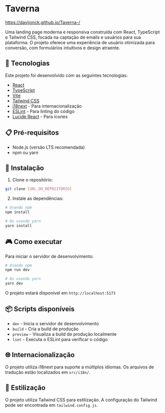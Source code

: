 
# Taverna

https://davijonck.github.io/Taverna-/

Uma landing page moderna e responsiva construída com React, TypeScript e Tailwind CSS, focada na captação de emails e usuários para sua plataforma. O projeto oferece uma experiência de usuário otimizada para conversão, com formulários intuitivos e design atraente.

## 🚀 Tecnologias

Este projeto foi desenvolvido com as seguintes tecnologias:

- [React](https://reactjs.org)
- [TypeScript](https://www.typescriptlang.org)
- [Vite](https://vitejs.dev)
- [Tailwind CSS](https://tailwindcss.com)
- [i18next](https://www.i18next.com) - Para internacionalização
- [ESLint](https://eslint.org) - Para linting do código
- [Lucide React](https://lucide.dev) - Para ícones

## 📋 Pré-requisitos

- Node.js (versão LTS recomendada)
- npm ou yarn

## 🔧 Instalação

1. Clone o repositório:

```bash
git clone [URL_DO_REPOSITÓRIO]
```

2. Instale as dependências:

```bash
# Usando npm
npm install

# Ou usando yarn
yarn install
```

## 🎮 Como executar

Para iniciar o servidor de desenvolvimento:

```bash
# Usando npm
npm run dev

# Ou usando yarn
yarn dev
```

O projeto estará disponível em `http://localhost:5173`

## 📦 Scripts disponíveis

- `dev` - Inicia o servidor de desenvolvimento
- `build` - Cria a build de produção
- `preview` - Visualiza a build de produção localmente
- `lint` - Executa o ESLint para verificar o código

## 🌐 Internacionalização

O projeto utiliza i18next para suporte a múltiplos idiomas. Os arquivos de tradução estão localizados em `src/i18n/`.

## 🎨 Estilização

O projeto utiliza Tailwind CSS para estilização. A configuração do Tailwind pode ser encontrada em `tailwind.config.js`.
